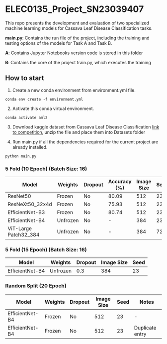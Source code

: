 # ELEC0135_Project_SN23039407

This repo presents the development and evaluation of two specialized machine learning models for Cassava Leaf Disease Classification tasks.

**main.py**: Contains the run file of the project, including the training and testing options of the models for Task A and Task B.

**A**: Contains Jupyter Notebooks version code is stored in this folder

**B**: Contains the core of the project train.py, which executes the training

## How to start
1. Create a new conda environment from environment.yml file.
```
conda env create -f environment.yml
```
2. Activate this conda virtual environment. 
```
conda activate aml2
```
3. Download kaggle dataset from Cassava Leaf Disease Classification [link to competition](https://www.kaggle.com/competitions/cassava-leaf-disease-classification/data), unzip the file and place them into Datasets folder

4. Run main.py if all the dependencies required for the current project are already installed. 

```
python main.py
```
### 5 Fold (10 Epoch) (Batch Size: 16)

| Model                 | Weights  | Dropout | Accuracy (%) | Image Size | Seed |
|-----------------------|----------|---------|--------------|------------|------|
| ResNet50              | Frozen   | No      | 80.09        | 512        | 23   |
| ResNeXt50_32x4d       | Frozen   | No      | 75.93        | 512        | 23   |
| EfficientNet-B3       | Frozen   | No      | 80.74        | 512        | 23   |
| EfficientNet-B4       | Unfrozen | No      | -            | 384        | 23   |
| ViT-Large Patch32_384 | Unfrozen | No      | -            | 384        | 729  |

### 5 Fold (15 Epoch) (Batch Size: 16)

| Model            | Weights  | Dropout | Image Size | Seed |
|------------------|----------|---------|------------|------|
| EfficientNet-B4  | Unfrozen | 0.3     | 384        | 23   |

### Random Split (20 Epoch)

| Model            | Weights | Dropout | Image Size | Seed | Notes            |
|------------------|---------|---------|------------|------|------------------|
| EfficientNet-B4  | Frozen  | No      | 512        | 23   | -                |
| EfficientNet-B4  | Frozen  | No      | 512        | 23   | Duplicate entry  |
